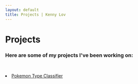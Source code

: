```yaml
---
layout: default
title: Projects | Kenny Lov
---
```

<style> 
nav ul li:nth-child(3) {
  text-decoration: underline;
}

</style>

# Projects
### Here are some of my projects I've been working on:

</br>
<p>
  <li><a href= "/projects/pokemon_classifier">Pokemon Type Classifier</a></li>
</p>
